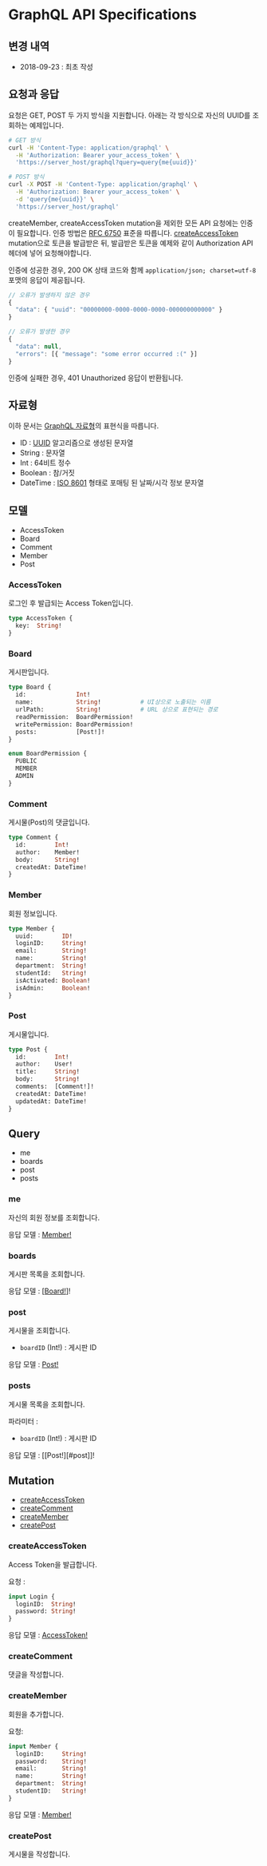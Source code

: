 # GraphQL API Specifications

## 변경 내역

  - 2018-09-23 : 최초 작성


## 요청과 응답

요청은 GET, POST 두 가지 방식을 지원합니다. 아래는 각 방식으로 자신의 UUID를 조회하는 예제입니다.

```sh
# GET 방식
curl -H 'Content-Type: application/graphql' \
  -H 'Authorization: Bearer your_access_token' \
  'https://server_host/graphql?query=query{me{uuid}}'

# POST 방식
curl -X POST -H 'Content-Type: application/graphql' \
  -H 'Authorization: Bearer your_access_token' \
  -d 'query{me{uuid}}' \
  'https://server_host/graphql'
```

createMember, createAccessToken mutation을 제외한 모든 API 요청에는 인증이 필요합니다. 인증 방법은 [RFC 6750](https://tools.ietf.org/html/rfc6750) 표준을 따릅니다. [createAccessToken](#createaccesstoken) mutation으로 토큰을 발급받은 뒤, 발급받은 토큰을 예제와 같이 Authorization API 헤더에 넣어 요청해야합니다.

인증에 성공한 경우, 200 OK 상태 코드와 함께 `application/json; charset=utf-8` 포맷의 응답이 제공됩니다.

```js
// 오류가 발생하지 않은 경우
{
  "data": { "uuid": "00000000-0000-0000-0000-000000000000" }
}

// 오류가 발생한 경우
{
  "data": null,
  "errors": [{ "message": "some error occurred :(" }]
}
```

인증에 실패한 경우, 401 Unauthorized 응답이 반환됩니다.


## 자료형

이하 문서는 [GraphQL 자료형](https://graphql.org/learn/schema/)의 표현식을 따릅니다.

  - ID : [UUID](https://en.wikipedia.org/wiki/Universally_unique_identifier) 알고리즘으로 생성된 문자열
  - String : 문자열
  - Int : 64비트 정수
  - Boolean : 참/거짓
  - DateTime : [ISO 8601](https://en.wikipedia.org/wiki/ISO_8601) 형태로 포매팅 된 날짜/시각 정보 문자열


## 모델

  - AccessToken
  - Board
  - Comment
  - Member
  - Post

### AccessToken

로그인 후 발급되는 Access Token입니다.

```graphql
type AccessToken {
  key:  String!
}
```

### Board

게시판입니다.

```graphql
type Board {
  id:              Int!
  name:            String!           # UI상으로 노출되는 이름
  urlPath:         String!           # URL 상으로 표현되는 경로
  readPermission:  BoardPermission!
  writePermission: BoardPermission!
  posts:           [Post!]!
}

enum BoardPermission {
  PUBLIC
  MEMBER
  ADMIN
}
```

### Comment

게시물(Post)의 댓글입니다.

```graphql
type Comment {
  id:        Int!
  author:    Member!
  body:      String!
  createdAt: DateTime!
}
```

### Member

회원 정보입니다.

```graphql
type Member {
  uuid:        ID!
  loginID:     String!
  email:       String!
  name:        String!
  department:  String!
  studentId:   String!
  isActivated: Boolean!
  isAdmin:     Boolean!
}
```

### Post

게시물입니다.

```graphql
type Post {
  id:        Int!
  author:    User!
  title:     String!
  body:      String!
  comments:  [Comment!]!
  createdAt: DateTime!
  updatedAt: DateTime!
}
```


## Query

  - me
  - boards
  - post
  - posts

### me

자신의 회원 정보를 조회합니다.

응답 모델 : [Member!](#member)

### boards

게시판 목록을 조회합니다.

응답 모델 : [[Board!](#board)]!

### post

게시물을 조회합니다.

  - `boardID` (Int!) : 게시판 ID

응답 모델 : [Post!](#post)

### posts

게시물 목록을 조회합니다.

파라미터 :

  - `boardID` (Int!) : 게시판 ID

응답 모델 : [[Post!][#post]]!


## Mutation

  - [createAccessToken](#createaccesstoken)
  - [createComment](#createcomment)
  - [createMember](#createmember)
  - [createPost](#createpost)

### createAccessToken

Access Token을 발급합니다.

요청 :

```graphql
input Login {
  loginID:  String!
  password: String!
}
```

응답 모델 : [AccessToken!](#accesstoken)

### createComment

댓글을 작성합니다.

### createMember

회원을 추가합니다.

요청:

```graphql
input Member {
  loginID:     String!
  password:    String!
  email:       String!
  name:        String!
  department:  String!
  studentID:   String!
}
```

응답 모델 : [Member!](#member)

### createPost

게시물을 작성합니다.
